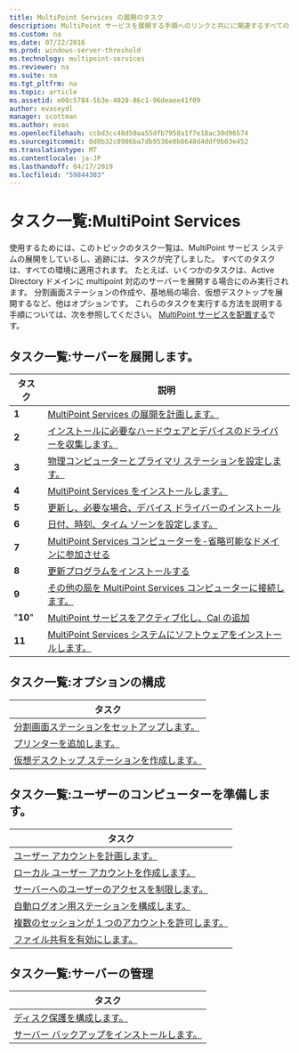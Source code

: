 ```yaml
---
title: MultiPoint Services の展開のタスク
description: MultiPoint サービスを展開する手順へのリンクと共にに関連するすべてのタスクを一覧表示されます。
ms.custom: na
ms.date: 07/22/2016
ms.prod: windows-server-threshold
ms.technology: multipoint-services
ms.reviewer: na
ms.suite: na
ms.tgt_pltfrm: na
ms.topic: article
ms.assetid: e08c5784-5b3e-4028-86c1-96deaee41f09
author: evaseydl
manager: scottman
ms.author: evas
ms.openlocfilehash: ccbd3cc48d50aa55dfb7958a1f7e18ac30d96574
ms.sourcegitcommit: 0d0b32c8986ba7db9536e0b8648d4ddf9b03e452
ms.translationtype: MT
ms.contentlocale: ja-JP
ms.lasthandoff: 04/17/2019
ms.locfileid: "59844303"
---
```

# <a name="task-lists-multipoint-services"></a>タスク一覧:MultiPoint Services
使用するためには、このトピックのタスク一覧は、MultiPoint サービス システムの展開をしているし、追跡には、タスクが完了しました。 すべてのタスクは、すべての環境に適用されます。 たとえば、いくつかのタスクは、Active Directory ドメインに multipoint 対応のサーバーを展開する場合にのみ実行されます。 分割画面ステーションの作成や、基地局の場合、仮想デスクトップを展開するなど、他はオプションです。 これらのタスクを実行する方法を説明する手順については、次を参照してください。 [MultiPoint サービスを配置する](deploying-multipoint-services.md)です。  
  
## <a name="task-list-deploy-the-server"></a>タスク一覧:サーバーを展開します。  

|タスク|説明|  
|--------|---------------|  
|**1**|[MultiPoint Services の展開を計画します。](planning-a-multipoint-services-deployment.md)|  
|**2**|[インストールに必要なハードウェアとデバイスのドライバーを収集します。](Collect-hardware-and-device-drivers-needed-for-the-installation.md)|  
|**3**|[物理コンピューターとプライマリ ステーションを設定します。](Set-up-the-physical-computer-and-primary-station.md)|  
|**4**|[MultiPoint Services をインストールします。](Install-MultiPoint-services.md)|  
|**5**|[更新し、必要な場合、デバイス ドライバーのインストール](Update-and-install-device-drivers-if-needed.md)|  
|**6**|[日付、時刻、タイム ゾーンを設定します。](Set-the-date--time--and-time-zone.md)|  
|**7**|[MultiPoint Services コンピューターを-省略可能なドメインに参加させる](Join-the-MultiPoint-services-computer-to-a-domain--optional-.md)|  
|**8**|[更新プログラムをインストールする](Install-updates.md)|  
|**9**|[その他の局を MultiPoint Services コンピューターに接続します。](Attach-additional-stations-to-your-MultiPoint-services-computer.md)|  
|"**10**"|[MultiPoint サービスをアクティブ化し、Cal の追加](manage-client-access-licenses-with-multipoint-services.md)|  
|**11**|[MultiPoint Services システムにソフトウェアをインストールします。](Install-software-on-your-MultiPoint-services-system.md)|  
  
## <a name="task-list-optional-configurations"></a>タスク一覧:オプションの構成  
  
|タスク|  
|--------|  
|[分割画面ステーションをセットアップします。](Set-up-a-split-screen-station-in-MultiPoint-services.md)|  
|[プリンターを追加します。](Add-printers.md)|  
|[仮想デスクトップ ステーションを作成します。](Create-Windows-10-Enterprise-virtual-desktops-for-stations.md)|  
  
## <a name="task-list-prepare-your-system-for-users"></a>タスク一覧:ユーザーのコンピューターを準備します。  
  
|タスク|  
|--------|  
|[ユーザー アカウントを計画します。](Plan-user-accounts-for-your-MultiPoint-services-environment.md)|  
|[ローカル ユーザー アカウントを作成します。](Create-local-user-accounts.md)|  
|[サーバーへのユーザーのアクセスを制限します。](Limit-users--access-to-the-server-in-MultiPoint-services.md)|  
|[自動ログオン用ステーションを構成します。](Configure-stations-for-automatic-logon.md)|  
|[複数のセッションが 1 つのアカウントを許可します。](Allow-one-account-to-have-multiple-sessions.md)|  
|[ファイル共有を有効にします。](Enable-file-sharing-in-MultiPoint-services.md)|  
  
## <a name="task-list-server-administration"></a>タスク一覧:サーバーの管理  
  
|タスク|  
|--------|  
|[ディスク保護を構成します。](Configure-Disk-Protection-in-MultiPoint-services.md)|  
|[サーバー バックアップをインストールします。](Install-Server-Backup-on-your-MultiPoint-services-computer.md)|